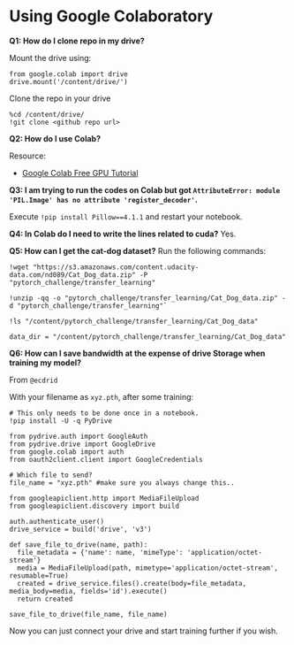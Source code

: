 
# Using Google Colaboratory

**Q1: How do I clone repo in my drive?**

Mount the drive using:

    from google.colab import drive
    drive.mount('/content/drive/')

  Clone the repo in your drive

    %cd /content/drive/
    !git clone <github repo url>


**Q2: How do I use Colab?**

Resource:
-    [Google Colab Free GPU Tutorial](https://medium.com/deep-learning-turkey/google-colab-free-gpu-tutorial-e113627b9f5d)


**Q3: I am trying to run the codes on Colab but got `AttributeError: module 'PIL.Image' has no attribute 'register_decoder'`.**

Execute `!pip install Pillow==4.1.1` and restart your notebook.


**Q4: In Colab do I need to write the lines related to cuda?**
Yes.

**Q5: How can I get the cat-dog dataset?**
Run the following commands:

    !wget "https://s3.amazonaws.com/content.udacity-data.com/nd089/Cat_Dog_data.zip" -P "pytorch_challenge/transfer_learning"

    !unzip -qq -o "pytorch_challenge/transfer_learning/Cat_Dog_data.zip" -d "pytorch_challenge/transfer_learning"`

    !ls "/content/pytorch_challenge/transfer_learning/Cat_Dog_data"

    data_dir = "/content/pytorch_challenge/transfer_learning/Cat_Dog_data"

**Q6: How can I save bandwidth at the expense of drive Storage when training my model?**

From `@ecdrid`

With your filename as `xyz.pth`, after some training:

```# Install the PyDrive wrapper & import libraries.
# This only needs to be done once in a notebook.
!pip install -U -q PyDrive

from pydrive.auth import GoogleAuth
from pydrive.drive import GoogleDrive
from google.colab import auth
from oauth2client.client import GoogleCredentials

# Which file to send?
file_name = "xyz.pth" #make sure you always change this..

from googleapiclient.http import MediaFileUpload
from googleapiclient.discovery import build

auth.authenticate_user()
drive_service = build('drive', 'v3')

def save_file_to_drive(name, path):
  file_metadata = {'name': name, 'mimeType': 'application/octet-stream'}
  media = MediaFileUpload(path, mimetype='application/octet-stream', resumable=True)
  created = drive_service.files().create(body=file_metadata, media_body=media, fields='id').execute()
  return created

save_file_to_drive(file_name, file_name)
```

Now you can just connect your drive and start training further if you wish.
